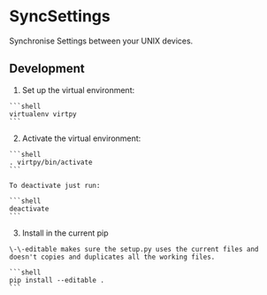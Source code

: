 SyncSettings
============

Synchronise Settings between your UNIX devices.

## Development

  1. Set up the virtual environment:    

    ```shell
    virtualenv virtpy
    ```

  2. Activate the virtual environment:

    ```shell
    . virtpy/bin/activate
    ```
    
    To deactivate just run:    

    ```shell
    deactivate
    ```

  3. Install in the current pip    

    \-\-editable makes sure the setup.py uses the current files and doesn't copies and duplicates all the working files.

    ```shell
    pip install --editable .
    ```